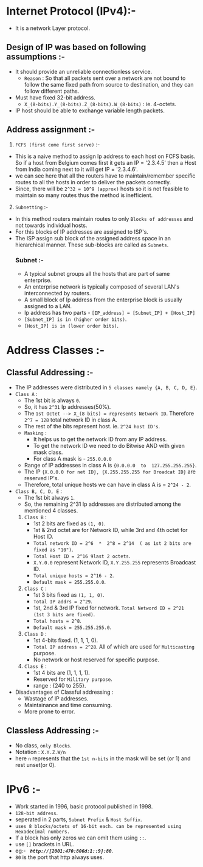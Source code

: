 # Internet Protocol (IPv4):-
- It is a network Layer protocol.
## Design of IP was based on following assumptions :-
- It should provide an unreliable connectionless service.
    - `Reason` : So that all packets sent over a network are not bound to follow the same fixed path from source to destination, and they can follow different paths. 
- Must have fixed 32-bit address.
    - `X_(8-bits).Y_(8-bits).Z_(8-bits).W_(8-bits)` : ie. 4-octets.
- IP host should be able to exchange variable length packets.

## Address assignment :-
1. `FCFS (first come first serve)` :-
- This is a naive method to assign Ip address to each host on FCFS basis. So if a host from Belgium comes first it gets an IP = '2.3.4.5' then a Host from India coming next to it will get IP = '2.3.4.6'.
- we can see here that all the routers have to maintain/remember specific routes to all the hosts in order to deliver the packets correctly.
- Since, there will be `2^32 = 10^9 (approx)` hosts so it is not feasible to maintain so many routes thus the method is inefficient.

2. `Subnetting` :-
- In this method routers maintain routes to only `Blocks of addresses` and not towards individual hosts.
- For this blocks of IP addresses are assigned to ISP's.
- The ISP assign sub block of the assigned address space in an hierarchical manner. These sub-blocks are called as `Subnets`.
    ### Subnet :-
    - A typical subnet groups all the hosts that are part of same enterprise.
    - An enterprise network is typically composed of several LAN's interconnected by routers.
    - A small block of Ip address from the enterprise block is usually assigned to a LAN.
    - Ip address has two parts - `[IP_address] = [Subnet_IP] + [Host_IP]` 
    - `[Subnet_IP] is in (higher order bits)`.
    - `[Host_IP] is in (lower order bits)`.

# Address Classes :-


## Classful Addressing :-
- The IP addresses were distributed in `5 classes namely {A, B, C, D, E}`.
- `Class A` :
    - The 1st bit is always `0`.
    - So, it has `2^31` Ip addresses(50%).
    - The `1st Octet --> X_(8 bits) = represents Network ID`. Therefore `2^7 = 128` total network ID in class A.
    - The rest of the bits represent host. ie. `2^24 host ID's`.
    - `Masking` :
        - It helps us to get the network ID from any IP address.
        - To get the network ID we need to do Bitwise AND with given mask class.
        - For class A mask is - `255.0.0.0`
    - Range of IP addresses in class A is `{0.0.0.0  to  127.255.255.255}`.
    - The IP `{X.0.0.0 for net ID}, {X.255.255.255 for Broadcat ID}` are reserved IP's.
    - Therefore, total unique hosts we can have in class A is = `2^24 - 2`.
- `Class B, C, D, E` :
    - The 1st bit always `1`.
    - So, the remaining 2^31 Ip addresses are distributed among the mentioned 4 classes.
    1. `Class B` :
        - 1st 2 bits are fixed as `(1, 0)`.
        - 1st & 2nd octet are for Network ID,  while 3rd and 4th octet for Host ID.
        - `Total network ID = 2^6  *  2^8 = 2^14  ( as 1st 2 bits are fixed as "10")`.
        - `Total Host ID = 2^16 9last 2 octets`.
        - `X.Y.0.0` represent Network ID, `X.Y.255.255` represents Broadcast ID.
        - `Total unique hosts = 2^16 - 2`.
        - `Default mask = 255.255.0.0`.
    2. `Class C` :
        - 1st 3 bits fixed as `(1, 1, 0)`.
        - `Total IP addrs = 2^29`.
        - 1st, 2nd & 3rd IP fixed for network. `Total Netword ID = 2^21  (1st 3 bits are fixed)`.
        - `Total hosts = 2^8`.
        - `Default mask = 255.255.255.0`.
    3. `Class D` :
        - 1st 4-bits fixed. (1, 1, 1, 0).
        - `Total IP address = 2^28`. All of which are used for `Multicasting` purpose.
        - No network or host reserved for specific purpose.
    4. `Class E` :
        - 1st 4 bits are (1, 1, 1, 1).
        - Reserved for `Military purpose`.
        - range : {240 to 255}.
- Disadvantages of Classful addressing :
    - Wastage of IP addresses.
    - Maintainance and time consuming.
    - More prone to error.

## Classless Addressing :-
- No class, `only Blocks`.
- Notation : `X.Y.Z.W/n`
- here `n` represents that the `1st n-bits` in the mask will be set (or 1) and rest unset(or 0).

# IPv6 :-
- Work started in 1996, basic protocol published in 1998.
- `128-bit address`.
- seperated in 2 parts, `Subnet Prefix` & `Host Suffix`.
- `uses 8 blocks/octets of 16-bit each. can be represented using Hexadecimal numbers.`
- If a block has only zeros we can omit them using `::`.
- use `[]` brackets in URL.
- eg:- ***` http://[2001:470:806d:1::9]:80`***.
- `80` is the port that http always uses.